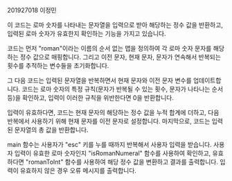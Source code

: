 201927018 이정민


이 코드는 로마 숫자를 나타내는 문자열을 입력으로 받아 해당하는 정수 값을 반환하고, 입력된 로마 숫자가 유효한지 확인하는 기능을 가지고 있습니다.

코드는 먼저 "roman"이라는 이름의 순서 없는 맵을 정의하여 각 로마 숫자 문자를 해당하는 정수 값으로 매핑합니다. 그리고 이전 문자, 현재 문자, 문자가 연속해서 반복되는 횟수를 추적하는 변수들을 초기화합니다.

그 다음 코드는 입력된 문자열을 반복하면서 현재 문자와 이전 문자 변수를 업데이트합니다. 코드는 로마 숫자의 특정 규칙(문자가 반복될 수 있는 횟수, 문자가 나타나는 순서 등)을 확인하고, 입력이 이러한 규칙을 위반한다면 0을 반환합니다.

입력이 유효하다면, 코드는 현재 문자의 해당하는 정수 값을 누적 합계에 더하고, 다음 반복에서 사용하기 위해 현재 문자를 이전 문자로 설정합니다. 마지막으로, 코드는 입력된 문자열의 총 값을 반환합니다.

main 함수는 사용자가 "esc" 키를 누를 때까지 반복해서 사용자 입력을 받습니다. 사용자 입력이 유효한 로마 숫자인지 "isRomanNumeral" 함수를 사용하여 확인하고, 유효하다면 "romanToInt" 함수를 사용하여 해당 정수 값을 변환하고 결과를 출력합니다. 입력이 유효하지 않은 경우 오류 메시지를 출력합니다. 
